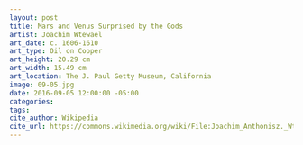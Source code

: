 ```yaml
---
layout: post
title: Mars and Venus Surprised by the Gods
artist: Joachim Wtewael
art_date: c. 1606-1610
art_type: Oil on Copper
art_height: 20.29 cm
art_width: 15.49 cm
art_location: The J. Paul Getty Museum, California
image: 09-05.jpg
date: 2016-09-05 12:00:00 -05:00
categories:
tags:
cite_author: Wikipedia
cite_url: https://commons.wikimedia.org/wiki/File:Joachim_Anthonisz._Wtewael_(Dutch,_1566_-_1638)_-_Mars_and_Venus_Surprised_by_the_Gods_-_Google_Art_Project.jpg
---
```

